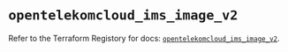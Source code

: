 # `opentelekomcloud_ims_image_v2`

Refer to the Terraform Registory for docs: [`opentelekomcloud_ims_image_v2`](https://registry.terraform.io/providers/opentelekomcloud/opentelekomcloud/1.35.9/docs/resources/ims_image_v2).
